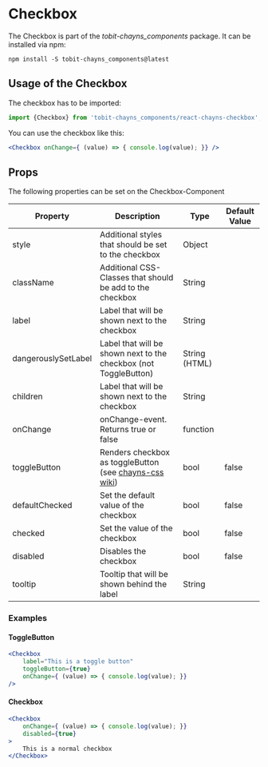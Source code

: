# Checkbox

The Checkbox is part of the *tobit-chayns_components* package. It can be installed via npm:

    npm install -S tobit-chayns_components@latest


## Usage of the Checkbox
The checkbox has to be imported:

```jsx
import {Checkbox} from 'tobit-chayns_components/react-chayns-checkbox';
```


You can use the checkbox like this:
```jsx
<Checkbox onChange={ (value) => { console.log(value); }} />
```

## Props
The following properties can be set on the Checkbox-Component

| Property            | Description                                                                                         | Type          | Default Value |
|---------------------|-----------------------------------------------------------------------------------------------------|---------------|---------------|
| style               | Additional styles that should be set to the checkbox                                                | Object        |               |
| className           | Additional CSS-Classes that should be add to the checkbox                                           | String        |               |
| label               | Label that will be shown next to the checkbox                                                       | String        |               |
| dangerouslySetLabel | Label that will be shown next to the checkbox (not ToggleButton)                                    | String (HTML) |               |
| children            | Label that will be shown next to the checkbox                                                       | String        |               |
| onChange            | onChange-event. Returns true or false                                                               | function      |               |
| toggleButton        | Renders checkbox as toggleButton (see [chayns-css wiki](https://github.com/TobitSoftware/chayns-css/wiki/form-elements#toggle-button)) | bool | false  |
| defaultChecked      | Set the default value of the checkbox                                                               | bool          | false         |
| checked             | Set the value of the checkbox                                                                       | bool          | false         |
| disabled            | Disables the checkbox                                                                               | bool          | false         |
| tooltip             | Tooltip that will be shown behind the label                                                         | String        |               |



### Examples
#### ToggleButton
```jsx
<Checkbox
    label="This is a toggle button"
    toggleButton={true}
    onChange={ (value) => { console.log(value); }}
/>
```
#### Checkbox
```jsx
<Checkbox
    onChange={ (value) => { console.log(value); }}
    disabled={true}
>
    This is a normal checkbox
</Checkbox>
```
